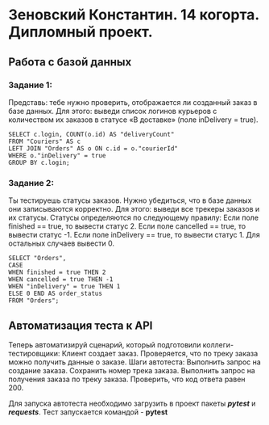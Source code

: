 
# Зеновский Константин. 14 когорта. Дипломный проект.
## **Работа с базой данных**

### Задание 1:

Представь: тебе нужно проверить, отображается ли созданный заказ в базе данных.
Для этого: выведи список логинов курьеров с количеством их заказов в статусе «В доставке» (поле inDelivery = true). 

```
SELECT c.login, COUNT(o.id) AS "deliveryCount"
FROM "Couriers" AS c
LEFT JOIN "Orders" AS o ON c.id = o."courierId"
WHERE o."inDelivery" = true
GROUP BY c.login;
```



### Задание 2: 

Ты тестируешь статусы заказов. Нужно убедиться, что в базе данных они записываются корректно.
Для этого: выведи все трекеры заказов и их статусы. 
Статусы определяются по следующему правилу:
Если поле finished == true, то вывести статус 2.
Если поле canсelled == true, то вывести статус -1.
Если поле inDelivery == true, то вывести статус 1.
Для остальных случаев вывести 0.

```
SELECT "Orders",
CASE
WHEN finished = true THEN 2
WHEN cancelled = true THEN -1
WHEN "inDelivery" = true THEN 1
ELSE 0 END AS order_status
FROM "Orders";
```


## **Автоматизация теста к API**

Теперь автоматизируй сценарий, который подготовили коллеги-тестировщики:
Клиент создает заказ.
Проверяется, что по треку заказа можно получить данные о заказе.
Шаги автотеста:
Выполнить запрос на создание заказа.
Сохранить номер трека заказа.
Выполнить запрос на получения заказа по треку заказа.
Проверить, что код ответа равен 200.

Для запуска автотеста необходимо загрузить в проект пакеты ***pytest*** и ***requests***. 
Тест запускается командой - **pytest** 
